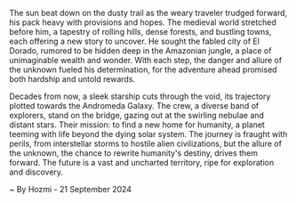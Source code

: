 
The sun beat down on the dusty trail as the weary traveler trudged forward, his pack heavy with provisions and hopes. The medieval world stretched before him, a tapestry of rolling hills, dense forests, and bustling towns, each offering a new story to uncover. He sought the fabled city of El Dorado, rumored to be hidden deep in the Amazonian jungle, a place of unimaginable wealth and wonder. With each step, the danger and allure of the unknown fueled his determination, for the adventure ahead promised both hardship and untold rewards.

Decades from now, a sleek starship cuts through the void, its trajectory plotted towards the Andromeda Galaxy. The crew, a diverse band of explorers, stand on the bridge, gazing out at the swirling nebulae and distant stars. Their mission: to find a new home for humanity, a planet teeming with life beyond the dying solar system. The journey is fraught with perils, from interstellar storms to hostile alien civilizations, but the allure of the unknown, the chance to rewrite humanity's destiny, drives them forward. The future is a vast and uncharted territory, ripe for exploration and discovery. 

~ By Hozmi - 21 September 2024
